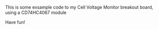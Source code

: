 This is some exsample code to my Cell Voltage Monitor breakout board, using a CD74HC4067 module

Have fun!

